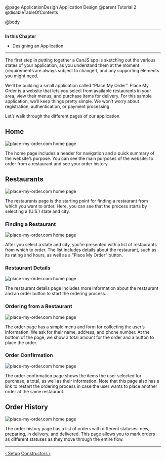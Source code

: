 @page ApplicationDesign Application Design
@parent Tutorial 2
@disableTableOfContents

@body

<div class="getting-started">

- - -
**In this Chapter**
 - Designing an Application
- - -

The first step in putting together a CanJS app is sketching out the various
states of your application, as you understand them at the moment
(requirements are always subject to change!),
and any supporting elements you might need.

We’ll be building a small application called “Place My Order”. Place My Order is a
website that lets you select from available restaurants in your area, view their
menus, and purchase items for delivery. For this sample application, we’ll keep
things pretty simple. We won’t worry about registration, authentication, or
payment processing.

Let’s walk through the different pages of our application.

## Home

![place-my-order.com home page](../can/guides/images/application-design/Home.png)

The home page includes a header for navigation and a quick summary of the website’s
purpose. You can see the main purposes of the website: to order from a restaurant
and see your order history.

## Restaurants

![place-my-order.com home page](../can/guides/images/application-design/RestaurantLocator.png)

The restaurants page is the starting point for finding a restaurant from which you
want to order. Here, you can see that the process starts by selecting a (U.S.)
state and city.

### Finding a Restaurant

![place-my-order.com home page](../can/guides/images/application-design/RestaurantList.png)

After you select a state and city, you’re presented with a list of restaurants from
which to order. The list includes details about the restaurant, such as its rating
and hours, as well as a “Place My Order” button.

### Restaurant Details

![place-my-order.com home page](../can/guides/images/application-design/RestaurantDetails.png)

The restaurant details page includes more information about the restaurant and an
order button to start the ordering process.

### Ordering from a Restaurant

![place-my-order.com home page](../can/guides/images/application-design/RestaurantOrderForm.png)

The order page has a simple menu and form for collecting the user’s information. We
ask for their name, address, and phone number. At the bottom of the page, we show a
total amount for the order and a button to place the order.

### Order Confirmation

![place-my-order.com home page](../can/guides/images/application-design/RestaurantOrderConfirmation.png)

The order confirmation page shows the items the user selected for purchase, a total,
as well as their information. Note that this page also has a link to restart the
ordering process in case the user wants to place another order at the same restaurant.

## Order History

![place-my-order.com home page](../can/guides/images/application-design/OrderHistory.png)

The order history page has a list of orders with different statuses: new, preparing,
in delivery, and delivered. This page allows you to mark orders as different
statuses as they move through the entire flow.

- - -

<span class="pull-left">[&lsaquo; Setup](Setup.html)</span>
<span class="pull-right">[Constructors &rsaquo;](Constructors.html)</span>

</div>

